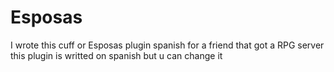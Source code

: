 # Esposas
I wrote this cuff or Esposas plugin spanish for a friend that got a RPG server this plugin is writted on spanish but u can change it 
